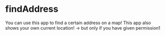 # findAddress

You can use this app to find a certain address on a map!
This app also shows your own current location!
-> but only if you have given permission1
